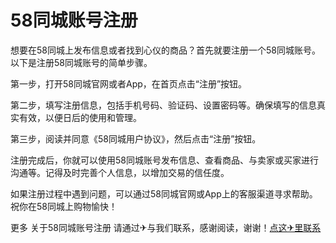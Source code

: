 # 58同城账号注册

想要在58同城上发布信息或者找到心仪的商品？首先就要注册一个58同城账号。以下是注册58同城账号的简单步骤。

第一步，打开58同城官网或者App，在首页点击“注册”按钮。

第二步，填写注册信息，包括手机号码、验证码、设置密码等。确保填写的信息真实有效，以便日后的使用和管理。

第三步，阅读并同意《58同城用户协议》，然后点击“注册”按钮。

注册完成后，你就可以使用58同城账号发布信息、查看商品、与卖家或买家进行沟通等。记得及时完善个人信息，以增加交易的信任度。

如果注册过程中遇到问题，可以通过58同城官网或App上的客服渠道寻求帮助。祝你在58同城上购物愉快！

更多 关于58同城账号注册 请通过✈与我们联系，感谢阅读，谢谢！[点这✈里联系](https://a.k02.cc)